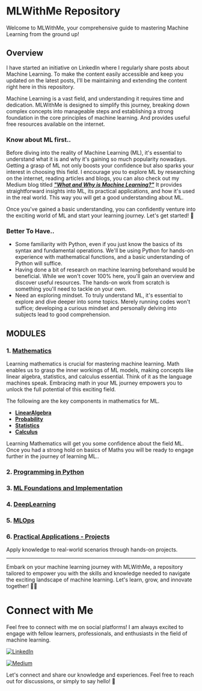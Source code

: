 # MLWithMe Repository

Welcome to MLWithMe, your comprehensive guide to mastering Machine Learning from the ground up!

## Overview

I have started an initiative on LinkedIn where I regularly share posts about Machine Learning. To make the content easily accessible and keep you updated on the latest posts, I'll be maintaining and extending the content right here in this repository. 

Machine Learning is a vast field, and understanding it requires time and dedication. MLWithMe is designed to simplify this journey, breaking down complex concepts into manageable steps and establishing a strong foundation in the core principles of machine learning. And provides useful free resources available on the internet.

### Know about ML first..

Before diving into the reality of Machine Learning (ML), it's essential to understand what it is and why it's gaining so much popularity nowadays. Getting a grasp of ML not only boosts your confidence but also sparks your interest in choosing this field. I encourage you to explore ML by researching on the internet, reading articles and blogs, you can also check out my Medium blog titled  [***"What and Why is Machine Learning?"***](https://medium.com/@govardhanv/what-why-machine-learning-b5816bc8c262) It provides straightforward insights into ML, its practical applications, and how it's used in the real world. This way you will get a good understanding about ML.

Once you've gained a basic understanding, you can confidently venture into the exciting world of ML and start your learning journey. Let's get started! 🚀

### Better To Have..
- Some familiarity with Python, even if you just know the basics of its syntax and fundamental operations. We'll be using Python for hands-on experience with mathematical functions, and a basic understanding of Python will suffice.
- Having done a bit of research on machine learning beforehand would be beneficial. While we won't cover 100% here, you'll gain an overview and discover useful resources. The hands-on work from scratch is something you'll need to tackle on your own.
- Need an exploring mindset. To truly understand ML, it's essential to explore and dive deeper into some topics. Merely running codes won't suffice; developing a curious mindset and personally delving into subjects lead to good comprehension.

## MODULES
### 1. [Mathematics ](Mathematics)

Learning mathematics is crucial for mastering machine learning. Math enables us to grasp the inner workings of ML models, making concepts like linear algebra, statistics, and calculus essential. Think of it as the language machines speak. Embracing math in your ML journey empowers you to unlock the full potential of this exciting field.

The following are the key components in mathematics for ML.  

- [**LinearAlgebra**](Mathematics/README.md/#1-linearalgebra) 
- [**Probability**](Mathematics/README.md/#2-probability)
- [**Statistics**](Mathematics/README.md/#3-statistics)
- [**Calculus**](Mathematics/README.md/#4-calculus)

Learning Mathematics will get you some confidence about the field ML. Once you had a strong hold on basics of Maths you will be ready to engage further in the journey of learning ML..

### 2. [Programming in Python](Python)

### 3. [ML Foundations and Implementation](MLFoundations)

### 4. [DeepLearning](DeepLearning)
### 5. [MLOps](MLOps)

### 6. [Practical Applications - Projects](Projects)
   Apply knowledge to real-world scenarios through hands-on projects.

---
Embark on your machine learning journey with MLWithMe, a repository tailored to empower you with the skills and knowledge needed to navigate the exciting landscape of machine learning. Let's learn, grow, and innovate together! 🤖✨

# Connect with Me

Feel free to connect with me on social platforms! I am always excited to engage with fellow learners, professionals, and enthusiasts in the field of machine learning.

[![LinkedIn](https://img.shields.io/badge/LinkedIn-Connect-blue?style=flat&logo=linkedin)](https://www.linkedin.com/in/govardhan-vembadi-ba916724a/)

[![Medium](https://img.shields.io/badge/Medium-Follow-black?style=flat&logo=medium)](https://medium.com/@govardhanv)

Let's connect and share our knowledge and experiences. Feel free to reach out for discussions, or simply to say hello! 🚀